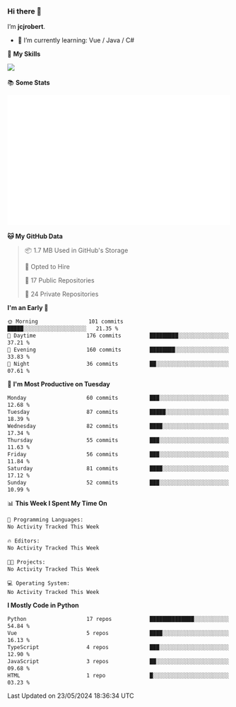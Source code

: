 ### Hi there 👋

I’m **jcjrobert**.

- 🌱 I’m currently learning: Vue / Java / C#

🌟 **My Skills**

![](https://img.shields.io/badge/-Python-3e74a2?style=flat-square&logo=Python&logoColor=fff)

📚 **Some Stats**

![](https://github.com/jcjrobert/github-stats/blob/master/generated/overview.svg)

<!--START_SECTION:waka-->
**🐱 My GitHub Data** 

> 📦 1.7 MB Used in GitHub's Storage 
 > 
> 💼 Opted to Hire
 > 
> 📜 17 Public Repositories 
 > 
> 🔑 24 Private Repositories 
 > 
**I'm an Early 🐤** 

```text
🌞 Morning                101 commits         █████░░░░░░░░░░░░░░░░░░░░   21.35 % 
🌆 Daytime                176 commits         █████████░░░░░░░░░░░░░░░░   37.21 % 
🌃 Evening                160 commits         ████████░░░░░░░░░░░░░░░░░   33.83 % 
🌙 Night                  36 commits          ██░░░░░░░░░░░░░░░░░░░░░░░   07.61 % 
```
📅 **I'm Most Productive on Tuesday** 

```text
Monday                   60 commits          ███░░░░░░░░░░░░░░░░░░░░░░   12.68 % 
Tuesday                  87 commits          █████░░░░░░░░░░░░░░░░░░░░   18.39 % 
Wednesday                82 commits          ████░░░░░░░░░░░░░░░░░░░░░   17.34 % 
Thursday                 55 commits          ███░░░░░░░░░░░░░░░░░░░░░░   11.63 % 
Friday                   56 commits          ███░░░░░░░░░░░░░░░░░░░░░░   11.84 % 
Saturday                 81 commits          ████░░░░░░░░░░░░░░░░░░░░░   17.12 % 
Sunday                   52 commits          ███░░░░░░░░░░░░░░░░░░░░░░   10.99 % 
```


📊 **This Week I Spent My Time On** 

```text
💬 Programming Languages: 
No Activity Tracked This Week

🔥 Editors: 
No Activity Tracked This Week

🐱‍💻 Projects: 
No Activity Tracked This Week

💻 Operating System: 
No Activity Tracked This Week
```

**I Mostly Code in Python** 

```text
Python                   17 repos            ██████████████░░░░░░░░░░░   54.84 % 
Vue                      5 repos             ████░░░░░░░░░░░░░░░░░░░░░   16.13 % 
TypeScript               4 repos             ███░░░░░░░░░░░░░░░░░░░░░░   12.90 % 
JavaScript               3 repos             ██░░░░░░░░░░░░░░░░░░░░░░░   09.68 % 
HTML                     1 repo              █░░░░░░░░░░░░░░░░░░░░░░░░   03.23 % 
```




 Last Updated on 23/05/2024 18:36:34 UTC
<!--END_SECTION:waka-->
